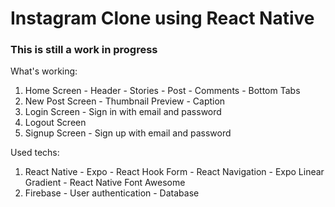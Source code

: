 # Instagram Clone using React Native

### This is still a work in progress

What's working:

  1. Home Screen
    - Header
    - Stories
    - Post
    - Comments
    - Bottom Tabs
  2. New Post Screen
    - Thumbnail Preview
    - Caption
  3. Login Screen
    - Sign in with email and password
  4. Logout Screen
  5. Signup Screen
    - Sign up with email and password

Used techs:
  1. React Native
    - Expo
    - React Hook Form
    - React Navigation
    - Expo Linear Gradient
    - React Native Font Awesome
  2. Firebase
    - User authentication
    - Database